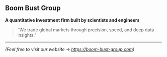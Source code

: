 ## Boom Bust Group

**A quantitative investment firm built by scientists and engineers**

> “We trade global markets through precision, speed, and deep data insights.”

---

*(Feel free to visit our website → <https://boom-bust-group.com>)*  
